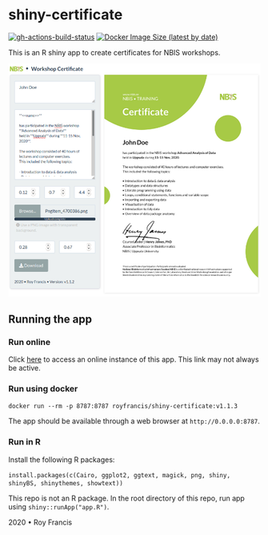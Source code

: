 # shiny-certificate

[![gh-actions-build-status](https://github.com/royfrancis/shiny-certificate/workflows/build/badge.svg)](https://github.com/royfrancis/shiny-certificate/actions?workflow=build) [![Docker Image Size (latest by date)](https://img.shields.io/docker/image-size/royfrancis/shiny-certificate?label=dockerhub)](https://hub.docker.com/repository/docker/royfrancis/shiny-certificate)

This is an R shiny app to create certificates for NBIS workshops.

![](preview.png)

## Running the app

### Run online

Click [here](https://roymf.shinyapps.io/certificate/) to access an online instance of this app. This link may not always be active.

### Run using docker

```
docker run --rm -p 8787:8787 royfrancis/shiny-certificate:v1.1.3
```

The app should be available through a web browser at `http://0.0.0.0:8787`.

### Run in R

Install the following R packages:

```
install.packages(c(Cairo, ggplot2, ggtext, magick, png, shiny, shinyBS, shinythemes, showtext))
```

This repo is not an R package. In the root directory of this repo, run app using `shiny::runApp("app.R")`.

2020 • Roy Francis
